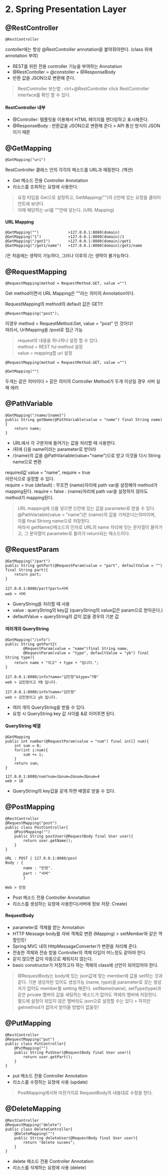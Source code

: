 # 2. Spring Presentation Layer

## @RestController
    @RestController
contoller에는 항상 @RestController annotation을 붙여줘야한다. (class 위에 annotation 부여)

- REST를 위한 전용 controller 기능을 부여하는 Annotation
- @RestContoller = @constoller + @ResponseBody
- 반환 값을 JSON으로 변환해 준다.

> RestController 보는법 : ctrl+@RestController click 
RestController interface를 확인 할 수 있다. 

#### RestController 내부
- @Controller: 템플릿을 이용해서 HTML 페이지를 렌더링하고 표시해준다.
- @ResponseBody : 반환값을 JSON으로 변환해 준다 > API 통신 방식이 JSON이기 때문

## @GetMapping

    @GetMapping("uri")
RestController 클래스 안의 각각의 메소드를 URL과 매핑한다. (액션)

- Get 메소드 전용 Controller Annotation
- 리소스를 조회하는 요청에 사용한다.

> 요청 타입을 Get으로 설정하고, GetMapping("")의 ()안에 있는 요청을 클라이언트에 보낸다.  
이때 해당하는 uri를  ""안에 넣는다. (URL Mapping)

#### URL Mapping

    @GetMapping("")             >127.0.0.1:8080(domain)
    @GetMapping("1")            >127.0.0.1:8080(domain)/1
    @GetMapping("/get1")        >127.0.0.1:8080(domain)/get1
    @GetMapping("/get1/name")   >127.0.0.1:8080(domain)/get1/name

/은 처음에는 생략이 가능하다, 그러나 이후의 /는 생략이 불가능하다.

## @RequestMapping
    @RequestMapping(method = RequestMethod.GET, value ="")
Get method이면서 URL Mapping은 ""라는 의미의 Annotation이다.

RequestMapping의 method의 default 값은 GET!!  

    @RequestMapping("post");

이경우 method = RequestMethod.Get, value = "post" 인 것이다!  
따라서, UrlMapping을 /post로 접근 가능

>request의 내용을 하나하나 설정 할 수 있다.  
method = REST ful method 설정  
value = mapping할 uri 설정  

    @RequestMapping(method = RequestMethod.GET, value ="")

    @GetMapping("")
    
두개는 같은 의미이다 > 같은 의미의 Controller Method가 두개 이상일 경우 서버 실해 에러

## @PathVariable
    @GetMapping("/name/{name}")
    public String getName(@PathVariable(value = "name") final String name){
        return name;
    }
    
- URL에서 각 구분자에 들어가는 값을 처리할 때 사용한다.
- /뒤에 {}을 name이라는 parameter로 받아라
- /{name}의 값을 @PathVariable(value="name")으로 받고 이것을 다시 String name으로 변환

required값
    value = "name", require = true  
이런식으로 설정할 수 있다.  
require = true (default) : 무조껀 {name}자리에 path var을 설정해야 method가 mapping된다.
require = false : {name}자리에 path var을 설정하지 않아도 method가 mapping된다.

>URL mapping에 {}를 넣으면 {}안에 있는 값을 parameter로 받을 수 있다.  
@PathVariable(value = "name")은 {name}의 값을 가져온다는의미이며,  
이를 final Strinrg name으로 저장한다.  
따라서 getName()메소드의 인자로 URL의 name 자리에 잇는 문자열이 들어가고, 그 문자열이 parameter로 들어가 return되는 메소드이다.    

## @RequestParam
    @GetMapping("/part")
    public String getPart(@RequestParam(value = "part", defaultValue = "") final String part){
        return part;
    }
    
    127.0.0.1:8080/part?part=서버
    web > 서버
- QueryString을 처리할 때 사용
- value : queryString의 key값 (queryString의 value값은 param으로 받아온다.)
- defaultValue = queryString의 값이 없을 경우의 기본 값

#### 여러개의 QueryString
    @GetMapping("/info")
    public String getPart2(
            @RequestParam(value = "name")final String name,
            @RequestParam(value = "type", defaultValue = "yb") final String type){
        return name + "이고" + type + "입니다.";
    }
    
    127.0.0.1:8080/info?name="김민정"&type="YB"
    web > 김민정이고 YB 입니다.

    127.0.0.1:8080/info?name="김민정"
    web > 김민정이고 yb 입니다.

- 여러 개의 QueryString을 받을 수 있다.
- 요청 시 QueryString key 값 사이를 &로 이어주면 된다.
    
#### QueryString 배열
    @GetMapping
    public int number(@RequestParam(value = "num") final int[] num){
        int sum = 0;
        for(int i:num){
            sum += i;
        }
        return sum;
    }
    
    127.0.0.1:8080/num?num=1&num=2&num=3&num=4
    web > 10


- QueryString의 key값을 같게 하면 배열로 받을 수 있다.

## @PostMapping

    @RestController
    @RequestMapping("post")
    public class PostController{
        @PostMapping("")
        public String postUser(@RequestBody final User user){
            return user.getName();
        }
    }

    URL : POST | 127.0.0.1:8080/post
    Body : {
            name : "민정".
            part : "서버"
            }
    
    Web > 민정

- Post 메소드 전용 Controller Annotation
- 리소스를 생성하는 요청에 사용한다(서버에 정보 저장: Create)

#### RequestBody
- parameter로 객체를 받는 Annotation
- HTTP Message body를 자바 객체로 변환 (Mapping) > setMember와 같은 역할인듯!
- Spring MVC 내의 HttpMessageConverter가 변환을 처리해 준다.
- 전송한 객체와 전송 받을 Controller의 객체 타입이 어느정도 같아야 한다.
- 같지 않으면 값이 자동으로 채워지지 않는다.
- basic constructor가 저장하고자 하는 객체의 class에 선언이 되어있어야 한다.

> @RequestBody는 body에 있는 json값에 맞는 member에 값을 set하는 것과 같다.
기본 생성자만 있어도 생성가능 
(name, type)을 parameter로 갖는 생성자가 없어도 member를 setting 해준다.
setName(name), setType(type)과 같은 private 멤버의 값을 세팅하는 메소드가 없어도 객체의 멤버에 저장한다.  
필드에 설정이 되있지 않은 멤버라도 json으로 설정할 수는 있다 > 하지만 getmethod가 없어서 받아올 방법이 없을듯!  

## @PutMapping

    @RestController
    @RequestMapping("put")
    public class PutController{
        @PutMapping("")
        public String PutUser(@RequestBody final User user){
            return user.getPart();
        }
    }
    
- put 메소드 전용 Controller Annotation
- 리소스를 수정하는 요청에 사용 (update)

> PostMapping에서와 마찬가지로 RequestBody의 내용대로 수정을 한다.

## @DeleteMapping

    @RestController
    @RequestMapping("delete")
    public class DeleteController{
        @DeleteMapping("")
        public String deleteUser(@RequestBody final User user){
            return "delete sucees";
        }
    }
    
- delete 메소드 전용 Controller Annotation
- 리소스를 삭제하는 요청에 사용 (delete)